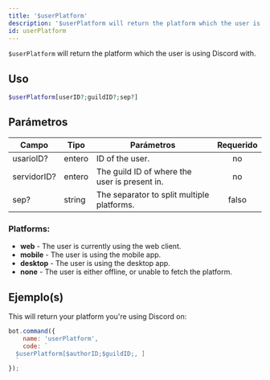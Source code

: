 ```yaml
---
title: '$userPlatform'
description: '$userPlatform will return the platform which the user is using Discord with.'
id: userPlatform
---
```


`$userPlatform` will return the platform which the user is using Discord with.

## Uso

```php
$userPlatform[userID?;guildID?;sep?]
```

## Parámetros

| Campo       | Tipo   | Parámetros                                    | Requerido |
| ----------- | ------ | --------------------------------------------- |:---------:|
| usarioID?   | entero | ID of the user.                               |    no     |
| servidorID? | entero | The guild ID of where the user is present in. |    no     |
| sep?        | string | The separator to split multiple platforms.    |   falso   |

### Platforms:
- **web** - The user is currently using the web client.
- **mobile** - The user is using the mobile app.
- **desktop** - The user is using the desktop app.
- **none** - The user is either offline, or unable to fetch the platform.

## Ejemplo(s)

This will return your platform you're using Discord on:

```javascript
bot.command({
    name: 'userPlatform',
    code: `
  $userPlatform[$authorID;$guildID;, ]
  `
});
```
